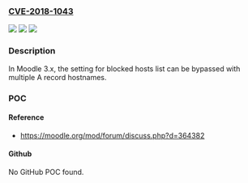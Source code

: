 ### [CVE-2018-1043](https://cve.mitre.org/cgi-bin/cvename.cgi?name=CVE-2018-1043)
![](https://img.shields.io/static/v1?label=Product&message=Moodle%203.x&color=blue)
![](https://img.shields.io/static/v1?label=Version&message=n%2Fa&color=blue)
![](https://img.shields.io/static/v1?label=Vulnerability&message=insufficient%20access%20control&color=brighgreen)

### Description

In Moodle 3.x, the setting for blocked hosts list can be bypassed with multiple A record hostnames.

### POC

#### Reference
- https://moodle.org/mod/forum/discuss.php?d=364382

#### Github
No GitHub POC found.


